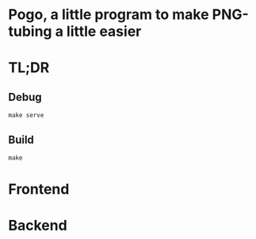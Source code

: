 # Pogo, a little program to make PNG-tubing a little easier

# TL;DR

## Debug
`make serve`

## Build
`make`


# Frontend

# Backend
